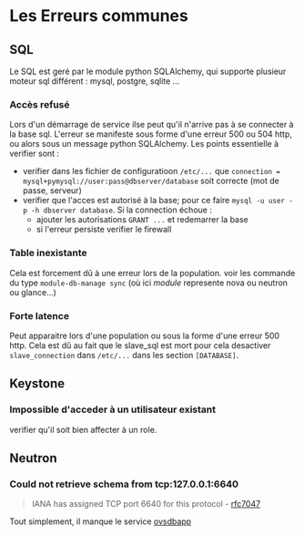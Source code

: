 # Les Erreurs communes

## SQL

Le SQL est geré par le module python SQLAlchemy, qui supporte plusieur moteur sql différent : mysql, postgre, sqlite ...

 ### Accès refusé

Lors d'un démarrage de service ilse peut qu'il n'arrive pas à se connecter à la base sql. L'erreur se manifeste sous forme d'une erreur 500 ou 504 http, ou alors sous un message python SQLAlchemy. Les points essentielle à verifier sont :
- verifier dans les fichier de configuratioon `/etc/...` que `connection = mysql+pymysql://user:pass@dbserver/database` soit correcte (mot de passe, serveur)
- verifier que l'acces est autorisé à la base; pour ce faire `mysql -u user -p -h dbserver database`. Si la connection échoue :
  - ajouter les autorisations `GRANT ...` et redemarrer la base
  - si l'erreur persiste verifier le firewall
  
 ### Table inexistante
 
Cela est forcement dû à une erreur lors de la population. voir les commande du type `module-db-manage sync` (où ici *module* represente nova ou neutron ou glance...)

### Forte latence

Peut apparaitre lors d'une population ou sous la forme d'une erreur 500 http. Cela est dû au fait que le slave_sql est mort pour cela desactiver `slave_connection` dans `/etc/...` dans les section `[DATABASE]`.


## Keystone

### Impossible d'acceder à un utilisateur existant 

verifier qu'il soit bien affecter à un role.


## Neutron

### Could not retrieve schema from tcp:127.0.0.1:6640

> IANA has assigned TCP port 6640 for this protocol - [rfc7047](https://tools.ietf.org/html/rfc7047)  

Tout simplement, il manque le service [ovsdbapp](https://opendev.org/openstack/ovsdbapp)


